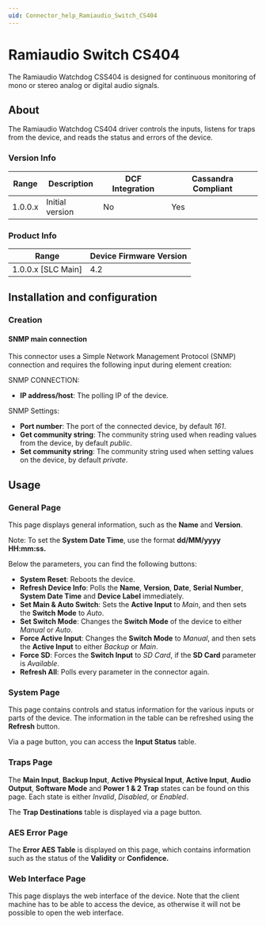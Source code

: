 ```yaml
---
uid: Connector_help_Ramiaudio_Switch_CS404
---
```


# Ramiaudio Switch CS404

The Ramiaudio Watchdog CSS404 is designed for continuous monitoring of mono or stereo analog or digital audio signals.

## About

The Ramiaudio Watchdog CS404 driver controls the inputs, listens for traps from the device, and reads the status and errors of the device.

### Version Info

| **Range** | **Description** | **DCF Integration** | **Cassandra Compliant** |
|------------------|-----------------|---------------------|-------------------------|
| 1.0.0.x          | Initial version | No                  | Yes                     |

### Product Info

| **Range**     | **Device Firmware Version** |
|----------------------|-----------------------------|
| 1.0.0.x \[SLC Main\] | 4.2                         |

## Installation and configuration

### Creation

#### SNMP main connection

This connector uses a Simple Network Management Protocol (SNMP) connection and requires the following input during element creation:

SNMP CONNECTION:

- **IP address/host**: The polling IP of the device.

SNMP Settings:

- **Port number**: The port of the connected device, by default *161*.
- **Get community string**: The community string used when reading values from the device, by default *public*.
- **Set community string**: The community string used when setting values on the device, by default *private*.

## Usage

### General Page

This page displays general information, such as the **Name** and **Version**.

Note: To set the **System Date Time**, use the format **dd/MM/yyyy HH:mm:ss.**

Below the parameters, you can find the following buttons:

- **System Reset**: Reboots the device.
- **Refresh Device Info**: Polls the **Name**, **Version**, **Date**, **Serial Number**, **System Date Time** and **Device Label** immediately.
- **Set Main & Auto Switch**: Sets the **Active Input** to *Main*, and then sets the **Switch Mode** to *Auto*.
- **Set Switch Mode**: Changes the **Switch Mode** of the device to either *Manual* or *Auto*.
- **Force Active Input**: Changes the **Switch Mode** to *Manual*, and then sets the **Active Input** to either *Backup* or *Main*.
- **Force SD**: Forces the **Switch Input** to *SD Card*, if the **SD Card** parameter is *Available*.
- **Refresh All**: Polls every parameter in the connector again.

### System Page

This page contains controls and status information for the various inputs or parts of the device. The information in the table can be refreshed using the **Refresh** button.

Via a page button, you can access the **Input Status** table.

### Traps Page

The **Main Input**, **Backup Input**, **Active Physical Input**, **Active Input**, **Audio Output**, **Software Mode** and **Power 1 & 2** **Trap** states can be found on this page. Each state is either *Invalid*, *Disabled*, or *Enabled*.

The **Trap Destinations** table is displayed via a page button.

### AES Error Page

The **Error AES Table** is displayed on this page, which contains information such as the status of the **Validity** or **Confidence.**

### Web Interface Page

This page displays the web interface of the device. Note that the client machine has to be able to access the device, as otherwise it will not be possible to open the web interface.
